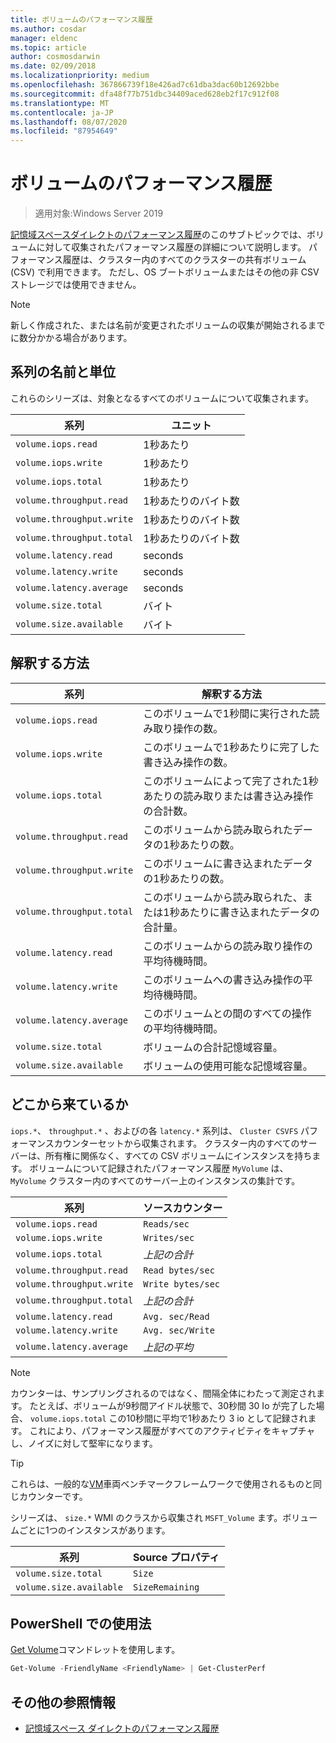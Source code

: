 ```yaml
---
title: ボリュームのパフォーマンス履歴
ms.author: cosdar
manager: eldenc
ms.topic: article
author: cosmosdarwin
ms.date: 02/09/2018
ms.localizationpriority: medium
ms.openlocfilehash: 367866739f18e426ad7c61dba3dac60b12692bbe
ms.sourcegitcommit: dfa48f77b751dbc34409aced628eb2f17c912f08
ms.translationtype: MT
ms.contentlocale: ja-JP
ms.lasthandoff: 08/07/2020
ms.locfileid: "87954649"
---
```

# <a name="performance-history-for-volumes"></a>ボリュームのパフォーマンス履歴

> 適用対象:Windows Server 2019

[記憶域スペースダイレクトのパフォーマンス履歴](performance-history.md)のこのサブトピックでは、ボリュームに対して収集されたパフォーマンス履歴の詳細について説明します。 パフォーマンス履歴は、クラスター内のすべてのクラスターの共有ボリューム (CSV) で利用できます。 ただし、OS ブートボリュームまたはその他の非 CSV ストレージでは使用できません。

   > [!NOTE]
   > 新しく作成された、または名前が変更されたボリュームの収集が開始されるまでに数分かかる場合があります。

## <a name="series-names-and-units"></a>系列の名前と単位

これらのシリーズは、対象となるすべてのボリュームについて収集されます。

| 系列                    | ユニット             |
|---------------------------|------------------|
| `volume.iops.read`        | 1秒あたり       |
| `volume.iops.write`       | 1秒あたり       |
| `volume.iops.total`       | 1秒あたり       |
| `volume.throughput.read`  | 1秒あたりのバイト数 |
| `volume.throughput.write` | 1秒あたりのバイト数 |
| `volume.throughput.total` | 1秒あたりのバイト数 |
| `volume.latency.read`     | seconds          |
| `volume.latency.write`    | seconds          |
| `volume.latency.average`  | seconds          |
| `volume.size.total`       | バイト            |
| `volume.size.available`   | バイト            |

## <a name="how-to-interpret"></a>解釈する方法

| 系列                    | 解釈する方法                                                              |
|---------------------------|-------------------------------------------------------------------------------|
| `volume.iops.read`        | このボリュームで1秒間に実行された読み取り操作の数。                |
| `volume.iops.write`       | このボリュームで1秒あたりに完了した書き込み操作の数。               |
| `volume.iops.total`       | このボリュームによって完了された1秒あたりの読み取りまたは書き込み操作の合計数。 |
| `volume.throughput.read`  | このボリュームから読み取られたデータの1秒あたりの数。                            |
| `volume.throughput.write` | このボリュームに書き込まれたデータの1秒あたりの数。                           |
| `volume.throughput.total` | このボリュームから読み取られた、または1秒あたりに書き込まれたデータの合計量。        |
| `volume.latency.read`     | このボリュームからの読み取り操作の平均待機時間。                          |
| `volume.latency.write`    | このボリュームへの書き込み操作の平均待機時間。                           |
| `volume.latency.average`  | このボリュームとの間のすべての操作の平均待機時間。                     |
| `volume.size.total`       | ボリュームの合計記憶域容量。                                     |
| `volume.size.available`   | ボリュームの使用可能な記憶域容量。                                 |

## <a name="where-they-come-from"></a>どこから来ているか

`iops.*`、 `throughput.*` 、およびの各 `latency.*` 系列は、 `Cluster CSVFS` パフォーマンスカウンターセットから収集されます。 クラスター内のすべてのサーバーは、所有権に関係なく、すべての CSV ボリュームにインスタンスを持ちます。 ボリュームについて記録されたパフォーマンス履歴 `MyVolume` は、 `MyVolume` クラスター内のすべてのサーバー上のインスタンスの集計です。

| 系列                    | ソースカウンター         |
|---------------------------|------------------------|
| `volume.iops.read`        | `Reads/sec`            |
| `volume.iops.write`       | `Writes/sec`           |
| `volume.iops.total`       | *上記の合計*     |
| `volume.throughput.read`  | `Read bytes/sec`       |
| `volume.throughput.write` | `Write bytes/sec`      |
| `volume.throughput.total` | *上記の合計*     |
| `volume.latency.read`     | `Avg. sec/Read`        |
| `volume.latency.write`    | `Avg. sec/Write`       |
| `volume.latency.average`  | *上記の平均* |

   > [!NOTE]
   > カウンターは、サンプリングされるのではなく、間隔全体にわたって測定されます。 たとえば、ボリュームが9秒間アイドル状態で、30秒間 30 Io が完了した場合、 `volume.iops.total` この10秒間に平均で1秒あたり 3 io として記録されます。 これにより、パフォーマンス履歴がすべてのアクティビティをキャプチャし、ノイズに対して堅牢になります。

   > [!TIP]
   > これらは、一般的な[VM](https://github.com/Microsoft/diskspd/blob/master/Frameworks/VMFleet/watch-cluster.ps1)車両ベンチマークフレームワークで使用されるものと同じカウンターです。

シリーズは、 `size.*` WMI のクラスから収集され `MSFT_Volume` ます。ボリュームごとに1つのインスタンスがあります。

| 系列                    | Source プロパティ |
|---------------------------|-----------------|
| `volume.size.total`       | `Size`          |
| `volume.size.available`   | `SizeRemaining` |

## <a name="usage-in-powershell"></a>PowerShell での使用法

[Get Volume](/powershell/module/storage/get-volume)コマンドレットを使用します。

```PowerShell
Get-Volume -FriendlyName <FriendlyName> | Get-ClusterPerf
```

## <a name="additional-references"></a>その他の参照情報

- [記憶域スペース ダイレクトのパフォーマンス履歴](performance-history.md)
